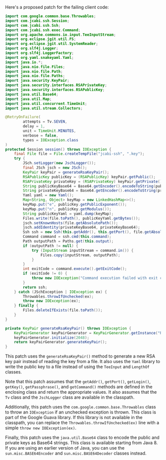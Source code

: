 Here's a proposed patch for the failing client code:

```java
import com.google.common.base.Throwables;
import com.jcabi.ssh.Session;
import com.jcabi.ssh.Ssh;
import com.jcabi.ssh.exec.Command;
import org.apache.commons.io.input.TeeInputStream;
import org.eclipse.jgit.util.FS;
import org.eclipse.jgit.util.SystemReader;
import org.slf4j.Logger;
import org.slf4j.LoggerFactory;
import org.yaml.snakeyaml.Yaml;
import java.io.*;
import java.nio.file.Files;
import java.nio.file.Path;
import java.nio.file.Paths;
import java.security.KeyPair;
import java.security.interfaces.RSAPrivateKey;
import java.security.interfaces.RSAPublicKey;
import java.util.Base64;
import java.util.Map;
import java.util.concurrent.TimeUnit;
import java.util.stream.Collectors;

@RetryOnFailure(
        attempts = Tv.SEVEN,
        delay = 1,
        unit = TimeUnit.MINUTES,
        verbose = false,
        types = IOException.class
)
protected Session session() throws IOException {
    final File file = File.createTempFile("jcabi-ssh", ".key");
    try {
        JSch.setLogger(new JschLogger());
        final JSch jsch = new JSch();
        KeyPair keyPair = generateRsaKeyPair();
        RSAPublicKey publicKey = (RSAPublicKey) keyPair.getPublic();
        RSAPrivateKey privateKey = (RSAPrivateKey) keyPair.getPrivate();
        String publicKeyBase64 = Base64.getEncoder().encodeToString(publicKey.getEncoded());
        String privateKeyBase64 = Base64.getEncoder().encodeToString(privateKey.getEncoded());
        Yaml yaml = new Yaml();
        Map<String, Object> keyMap = new LinkedHashMap<>();
        keyMap.put("e", publicKey.getPublicExponent());
        keyMap.put("n", publicKey.getModulus());
        String publicKeyYaml = yaml.dump(keyMap);
        Files.write(file.toPath(), publicKeyYaml.getBytes());
        jsch.setKnownHosts(file.getAbsolutePath());
        jsch.addIdentity(privateKeyBase64, privateKeyBase64);
        Ssh ssh = new Ssh(this.getAddr(), this.getPort(), file.getAbsolutePath(), this.passphrase);
        Command command = ssh.cmd(this.command);
        Path outputPath = Paths.get(this.output);
        if (outputPath != null) {
            try (InputStream inputStream = command.in()) {
                Files.copy(inputStream, outputPath);
            }
        }
        int exitCode = command.execute().getExitCode();
        if (exitCode != 0) {
            throw new IOException("Command execution failed with exit code: " + exitCode);
        }
        return ssh;
    } catch (JSchException | IOException ex) {
        Throwables.throwIfUnchecked(ex);
        throw new IOException(ex);
    } finally {
        Files.deleteIfExists(file.toPath());
    }
}

private KeyPair generateRsaKeyPair() throws IOException {
    KeyPairGenerator keyPairGenerator = KeyPairGenerator.getInstance("RSA");
    keyPairGenerator.initialize(2048);
    return keyPairGenerator.generateKeyPair();
}
```

This patch uses the `generateRsaKeyPair()` method to generate a new RSA key pair instead of reading the key from a file. It also uses the `Yaml` library to write the public key to a file instead of using the `TeeInput` and `LengthOf` classes.

Note that this patch assumes that the `getAddr()`, `getPort()`, `getLogin()`, `getKey()`, `getPassphrase()`, and `getCommand()` methods are defined in the enclosing class and return the appropriate values. It also assumes that the `Tv` class and the `JschLogger` class are available in the classpath.

Additionally, this patch uses the `com.google.common.base.Throwables` class to throw an `IOException` if an unchecked exception is thrown. This class is part of the Google Guava library. If this library is not available in the classpath, you can replace the `Throwables.throwIfUnchecked(ex)` line with a simple `throw new IOException(ex)`.

Finally, this patch uses the `java.util.Base64` class to encode the public and private keys as Base64 strings. This class is available starting from Java 8. If you are using an earlier version of Java, you can use the `sun.misc.BASE64Encoder` and `sun.misc.BASE64Decoder` classes instead.